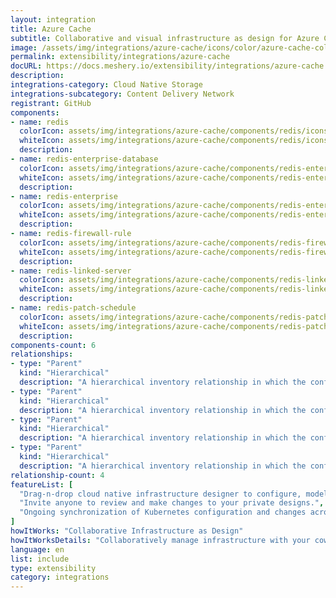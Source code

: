 ```yaml
---
layout: integration
title: Azure Cache
subtitle: Collaborative and visual infrastructure as design for Azure Cache
image: /assets/img/integrations/azure-cache/icons/color/azure-cache-color.svg
permalink: extensibility/integrations/azure-cache
docURL: https://docs.meshery.io/extensibility/integrations/azure-cache
description: 
integrations-category: Cloud Native Storage
integrations-subcategory: Content Delivery Network
registrant: GitHub
components: 
- name: redis
  colorIcon: assets/img/integrations/azure-cache/components/redis/icons/color/redis-color.svg
  whiteIcon: assets/img/integrations/azure-cache/components/redis/icons/white/redis-white.svg
  description: 
- name: redis-enterprise-database
  colorIcon: assets/img/integrations/azure-cache/components/redis-enterprise-database/icons/color/redis-enterprise-database-color.svg
  whiteIcon: assets/img/integrations/azure-cache/components/redis-enterprise-database/icons/white/redis-enterprise-database-white.svg
  description: 
- name: redis-enterprise
  colorIcon: assets/img/integrations/azure-cache/components/redis-enterprise/icons/color/redis-enterprise-color.svg
  whiteIcon: assets/img/integrations/azure-cache/components/redis-enterprise/icons/white/redis-enterprise-white.svg
  description: 
- name: redis-firewall-rule
  colorIcon: assets/img/integrations/azure-cache/components/redis-firewall-rule/icons/color/redis-firewall-rule-color.svg
  whiteIcon: assets/img/integrations/azure-cache/components/redis-firewall-rule/icons/white/redis-firewall-rule-white.svg
  description: 
- name: redis-linked-server
  colorIcon: assets/img/integrations/azure-cache/components/redis-linked-server/icons/color/redis-linked-server-color.svg
  whiteIcon: assets/img/integrations/azure-cache/components/redis-linked-server/icons/white/redis-linked-server-white.svg
  description: 
- name: redis-patch-schedule
  colorIcon: assets/img/integrations/azure-cache/components/redis-patch-schedule/icons/color/redis-patch-schedule-color.svg
  whiteIcon: assets/img/integrations/azure-cache/components/redis-patch-schedule/icons/white/redis-patch-schedule-white.svg
  description: 
components-count: 6
relationships: 
- type: "Parent"
  kind: "Hierarchical"
  description: "A hierarchical inventory relationship in which the configuration of Redis Cache(parent component) is patched with the configuration of RedisFirewallRule(child component). "
- type: "Parent"
  kind: "Hierarchical"
  description: "A hierarchical inventory relationship in which the configuration of Redis Cache(parent component) is patched with the configuration of RedisLinkedServer(child component). "
- type: "Parent"
  kind: "Hierarchical"
  description: "A hierarchical inventory relationship in which the configuration of Redis Enterprise Cache(parent component) is patched with the configuration of RedisEnterpriseDatabase(child component). "
- type: "Parent"
  kind: "Hierarchical"
  description: "A hierarchical inventory relationship in which the configuration of Redis Cache(parent component) is patched with the configuration of RedisPatchSchedule(child component). "
relationship-count: 4
featureList: [
  "Drag-n-drop cloud native infrastructure designer to configure, model, and deploy your workloads.",
  "Invite anyone to review and make changes to your private designs.",
  "Ongoing synchronization of Kubernetes configuration and changes across any number of clusters."
]
howItWorks: "Collaborative Infrastructure as Design"
howItWorksDetails: "Collaboratively manage infrastructure with your coworkers synchronously sharing the same designs."
language: en
list: include
type: extensibility
category: integrations
---
```

